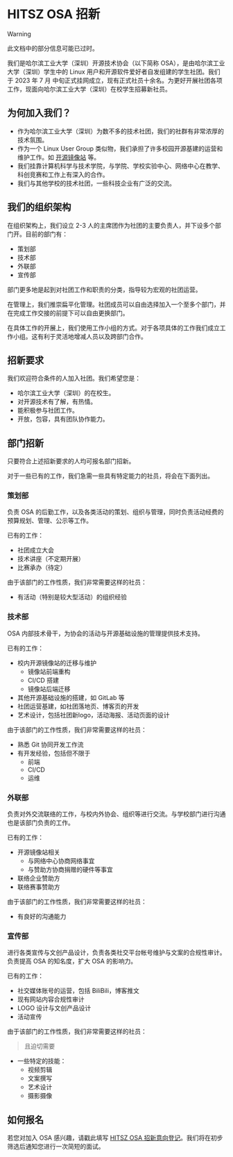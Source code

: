 # HITSZ OSA 招新

> [!WARNING]  
> 此文档中的部分信息可能已过时。

我们是哈尔滨工业大学（深圳）开源技术协会（以下简称 OSA），是由哈尔滨工业大学（深圳）学生中的 Linux 用户和开源软件爱好者自发组建的学生社团。我们于 2023 年 7 月 中旬正式挂网成立，现有正式社员十余名。为更好开展社团各项工作，现面向哈尔滨工业大学（深圳）在校学生招募新社员。

## 为何加入我们？

- 作为哈尔滨工业大学（深圳）为数不多的技术社团，我们的社群有非常浓厚的技术氛围。
- 作为一个 Linux User Group 类似物，我们承担了许多校园开源基建的运营和维护工作。如 [开源镜像站](http://10.249.12.85) 等。
- 我们挂靠计算机科学与技术学院，与学院、学校实验中心、网络中心在教学、科创竞赛和工作上有深入的合作。
- 我们与其他学校的技术社团，一些科技企业有广泛的交流。

## 我们的组织架构

在组织架构上，我们设立 2-3 人的主席团作为社团的主要负责人，并下设多个部门开。目前的部门有：

- 策划部
- 技术部
- 外联部
- 宣传部

部门更多地是起到对社团工作和职责的分类，指导较为宏观的社团运营。

在管理上，我们推崇扁平化管理。社团成员可以自由选择加入一个至多个部门，并在完成工作交接的前提下可以自由更换部门。

在具体工作的开展上，我们使用工作小组的方式。对于各项具体的工作我们成立工作小组。这有利于灵活地增减人员以及跨部门合作。

## 招新要求

我们欢迎符合条件的人加入社团。我们希望您是：

- 哈尔滨工业大学（深圳）的在校生。
- 对开源技术有了解，有热情。
- 能积极参与社团工作。
- 开放，包容，具有团队协作能力。

## 部门招新

只要符合上述招新要求的人均可报名部门招新。

对于一些已有的工作，我们急需一些具有特定能力的社员，将会在下面列出。

### 策划部

负责 OSA 的后勤工作，以及各类活动的策划、组织与管理，同时负责活动经费的预算规划、管理、公示等工作。

已有的工作：

- 社团成立大会
- 技术讲座（不定期开展）
- 比赛承办（待定）

由于该部门的工作性质，我们非常需要这样的社员：

- 有活动（特别是较大型活动）的组织经验

### 技术部

OSA 内部技术骨干，为协会的活动与开源基础设施的管理提供技术支持。

已有的工作：

- 校内开源镜像站的迁移与维护
  - 镜像站前端重构
  - CI/CD 搭建
  - 镜像站后端迁移
- 其他开源基础设施的搭建，如 GitLab 等
- 社团运营基建，如社团落地页、博客页的开发
- 艺术设计，包括社团新logo，活动海报、活动页面的设计

由于该部门的工作性质，我们非常需要这样的社员：

- 熟悉 Git 协同开发工作流
- 有开发经验，包括但不限于
    - 前端
    - CI/CD
    - 运维

### 外联部

负责对外交流联络的工作，与校内外协会、组织等进行交流。与学校部门进行沟通也是该部门负责的工作。

已有的工作：

- 开源镜像站相关
  - 与网络中心协商网络事宜
  - 与赞助方协商捐赠的硬件等事宜
- 联络企业赞助方
- 联络赛事赞助方

由于该部门的工作性质，我们非常需要这样的社员：

- 有良好的沟通能力


### 宣传部

进行各类宣传与文创产品设计，负责各类社交平台帐号维护与文案的合规性审计。负责提高 OSA 的知名度，扩大 OSA 的影响力。

已有的工作：

- 社交媒体账号的运营，包括 BiliBili，博客推文
- 现有网站内容合规性审计
- LOGO 设计与文创产品设计
- 活动宣传

由于该部门的工作性质，我们非常需要这样的社员：
> 且迫切需要

- 一些特定的技能：
  - 视频剪辑
  - 文案撰写
  - 艺术设计
  - 摄影摄像
  
## 如何报名

若您对加入 OSA 感兴趣，请戳此填写 [HITSZ OSA 招新意向登记](https://wj.qq.com/s2/13073401/3850)。我们将在初步筛选后通知您进行一次简短的面试。
